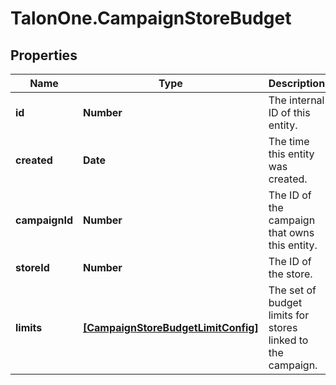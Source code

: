 # TalonOne.CampaignStoreBudget

## Properties

Name | Type | Description | Notes
------------ | ------------- | ------------- | -------------
**id** | **Number** | The internal ID of this entity. | 
**created** | **Date** | The time this entity was created. | 
**campaignId** | **Number** | The ID of the campaign that owns this entity. | 
**storeId** | **Number** | The ID of the store. | 
**limits** | [**[CampaignStoreBudgetLimitConfig]**](CampaignStoreBudgetLimitConfig.md) | The set of budget limits for stores linked to the campaign. | 


